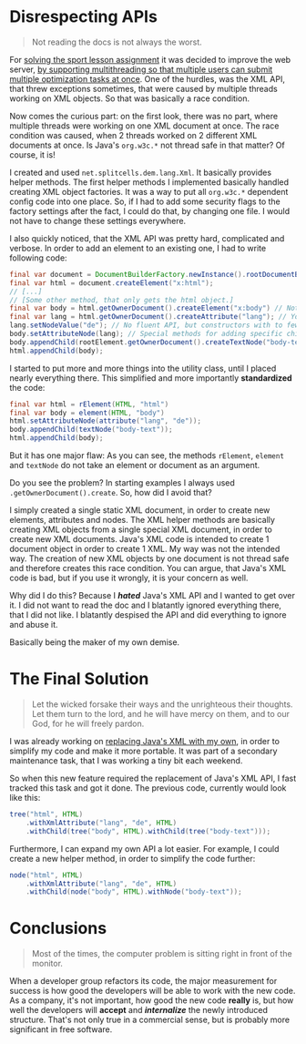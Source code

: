 # Disrespecting APIs
> Not reading the docs is not always the worst.

For [solving the sport lesson assignment](../../features/task-archive/2024-11-13-solve-sport-lesson-assignment.md)
it was decided to improve the web server,
[by supporting multithreading so that multiple users can submit multiple optimization tasks at once](../../features/done/2024-08-27-make-copies-of-the-webserver-thread-safe.md).
One of the hurdles, was the XML API, that threw exceptions sometimes,
that were caused by multiple threads working on XML objects.
So that was basically a race condition.

Now comes the curious part: 
on the first look, there was no part, where multiple threads were working on one XML document at once.
The race condition was caused, when 2 threads worked on 2 different XML documents at once.
Is Java's `org.w3c.*` not thread safe in that matter? Of course, it is!

I created and used `net.splitcells.dem.lang.Xml`.
It basically provides helper methods.
The first helper methods I implemented basically handled creating XML object factories.
It was a way to put all `org.w3c.*` dependent config code into one place.
So, if I had to add some security flags to the factory settings after the fact,
I could do that, by changing one file.
I would not have to change these settings everywhere.

I also quickly noticed, that the XML API was pretty hard, complicated and verbose.
In order to add an element to an existing one,
I had to write following code:
```java
final var document = DocumentBuilderFactory.newInstance().rootDocumentBuilder().newDocument();
final var html = document.createElement("x:html");
// [...]
// [Some other method, that only gets the html object.]
final var body = html.getOwnerDocument().createElement("x:body") // Note manually setting the namespace prefix.
final var lang = html.getOwnerDocument().createAttribute("lang"); // You always need to the owner.
lang.setNodeValue("de"); // No fluent API, but constructors with to few arguments require additional method calls.
body.setAttributeNode(lang); // Special methods for adding specific child nodes.
body.appendChild(rootElement.getOwnerDocument().createTextNode("body-text"));
html.appendChild(body);
```
I started to put more and more things into the utility class, until I placed nearly everything there.
This simplified and more importantly **standardized** the code: 
```java
final var html = rElement(HTML, "html")
final var body = element(HTML, "body")
html.setAttributeNode(attribute("lang", "de"));
body.appendChild(textNode("body-text"));
html.appendChild(body);
```
But it has one major flaw:
As you can see, the methods `rElement`, `element` and `textNode` do not take an element or document as an argument.

Do you see the problem?
In starting examples I always used `.getOwnerDocument().create`.
So, how did I avoid that?

I simply created a single static XML document,
in order to create new elements, attributes and nodes.
The XML helper methods are basically creating XML objects from a single special XML document,
in order to create new XML documents.
Java's XML code is intended to create 1 document object in order to create 1 XML.
My way was not the intended way.
The creation of new XML objects by one document is not thread safe and
therefore creates this race condition.
You can argue, that Java's XML code is bad,
but if you use it wrongly, it is your concern as well.

Why did I do this?
Because I ***hated*** Java's XML API and I wanted to get over it.
I did not want to read the doc and I blatantly ignored everything there,
that I did not like.
I blatantly despised the API and did everything to ignore and abuse it.

Basically being the maker of my own demise.

# The Final Solution
> Let the wicked forsake their ways and the unrighteous their thoughts. Let them turn to the lord, and he will have mercy on them, and to our God, for he will freely pardon.

I was already working on [replacing Java's XML with my own](../../compatibility-portability-and-adaptability/2021-03-08-create-minimal-java-grammar.md),
in order to simplify my code and make it more portable.
It was part of a secondary maintenance task,
that I was working a tiny bit each weekend.

So when this new feature required the replacement of Java's XML API,
I fast tracked this task and got it done.
The previous code, currently would look like this:
```java
tree("html", HTML)
    .withXmlAttribute("lang", "de", HTML)
    .withChild(tree("body", HTML).withChild(tree("body-text")));
```

Furthermore, I can expand my own API a lot easier.
For example, I could create a new helper method,
in order to simplify the code further:

```java
node("html", HTML)
    .withXmlAttribute("lang", "de", HTML)
    .withChild(node("body", HTML).withNode("body-text"));
```
# Conclusions
> Most of the times, the computer problem is sitting right in front of the monitor.

When a developer group refactors its code,
the major measurement for success is how good the developers will be able to work with the new code.
As a company, it's not important, how good the new code **really** is,
but how well the developers will **accept** and ***internalize*** the newly introduced structure.
That's not only true in a commercial sense,
but is probably more significant in free software.